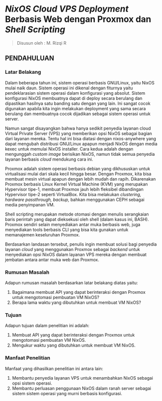# _NixOS Cloud VPS Deployment_ Berbasis Web dengan Proxmox dan _Shell Scripting_

> Disusun oleh : M. Rizqi R 

## PENDAHULUAN

### Latar Belakang
Dalam beberapa tahun ini, sistem operasi berbasis GNU/Linux, yaitu NixOS mulai
naik daun. Sistem operasi ini dikenal dengan fiturnya yaitu pendeklarasian
sistem operasi dalam konfigurasi yang absolut. Sistem konfigurasi NixOS
membuatnya dapat di deploy secara berulang dan dipastikan hasilnya satu banding
satu dengan yang lain. Ini sangat cocok digunakan apabila kita ingin melakukan
deployment yang sama secara berulang dan membuatnya cocok dijadikan sebagai
sistem operasi untuk server. 

Namun sangat disayangkan bahwa hanya sedikit penyedia layanan cloud Virtual
Private Server (VPS) yang memberikan opsi NixOS sebagai bagian dari layanan
mereka. Tentu hal ini bisa diatasi dengan nixos-anywhere yang dapat mengubah
distribusi GNU/Linux apapun menjadi NixOS dengan media kexec untuk memulai
NixOS installer. Cara kedua adalah dengan mengunggah _custom image_ berisikan
NixOS, namun tidak semua penyedia layanan berbasis _cloud_ mendukung cara ini.

Proxmox adalah sistem operasi berbasis debian yang dikhususkan untuk 
virtualisasi mulai dari skala kecil hingga besar. Dengan Proxmox, kita bisa 
membuat mesin virtual apapun dengan lebih mudah dan rapih. Dikarenakan Proxmox 
berbasis Linux Kernel Virtual Machine (KVM) yang merupakan Hypervisor tipe-1,
membuat Proxmox jauh lebih fleksibel dibandingan Hypervisor tipe-2 seperti 
VirtualBox. Kita bisa melakukan _clustering, hardware passthrough, backup,_ 
bahkan menggunakan CEPH sebagai media penyimpanan VM.

Shell scripting merupakan metode otomasi dengan menulis serangkaian baris
perintah yang dapat dieksekusi oleh shell (dalam kasus ini, BASH). Proxmox 
sendiri selain menyediakan antar muka berbasis web, juga menyediakan tools
berbasis CLI yang bisa kita gunakan untuk memanajemen keseluruhan Proxmox.

Berdasarkan landasan tersebut, penulis ingin membuat solusi bagi penyedia 
layanan _cloud_ yang menggunakan Proxmox sebagai _backend_ untuk menyediakan 
opsi NixOS dalam layanan VPS mereka dengan membuat jembatan antara antar muka 
web dan Proxmox.


### Rumusan Masalah
Adapun rumusan masalah berdasarkan latar belakang diatas yaitu:
1. Bagaimana membuat API yang dapat berinteraksi dengan Proxmox untuk 
mengotomasi pembuatan VM NixOS?
1. Berapa lama waktu yang dibutuhkan untuk membuat VM NixOS?

### Tujuan
Adapun tujuan dalam penelitian ini adalah:
1. Membuat API yang dapat berinteraksi dengan Proxmox untuk mengotomasi 
pembuatan VM NixOS.
1. Mengukur waktu yang dibutuhkan untuk membuat VM NixOS.

### Manfaat Penelitian 
Manfaat yang dihasilkan penelitian ini antara lain:
1. Membantu penyedia layanan VPS untuk menambahkan NixOS sebagai opsi sistem 
operasi.
1. Membantu perluasan penggunaan NixOS dalam ranah server sebagai sistem 
sistem operasi yang murni berbasis konfigurasi.



